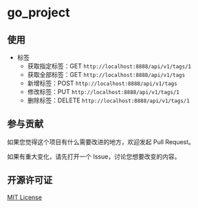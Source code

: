 # go_project

## 使用

* 标签
  * 获取指定标签：GET `http://localhost:8888/api/v1/tags/1`
  * 获取全部标签：GET `http://localhost:8888/api/v1/tags`
  * 新增标签：POST `http://localhost:8888/api/v1/tags`
  * 修改标签：PUT `http://localhost:8888/api/v1/tags/1`
  * 删除标签：DELETE `http://localhost:8888/api/v1/tags/1`

## 参与贡献

如果您觉得这个项目有什么需要改进的地方，欢迎发起 Pull Request。

如果有重大变化，请先打开一个 Issue，讨论您想要改变的内容。

## 开源许可证

[MIT License](./LICENSE "MIT License")

